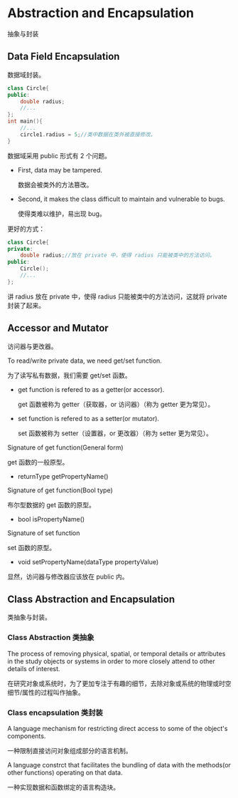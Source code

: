 # Abstraction and Encapsulation

抽象与封装

## Data Field Encapsulation

数据域封装。

~~~C++
class Circle{
public:
    double radius;
    //...
};
int main(){
    //...
    circle1.radius = 5;//类中数据在类外被直接修改。
}
~~~

数据域采用 public 形式有 2 个问题。

- First, data may be tampered.

  数据会被类外的方法篡改。

- Second, it makes the class difficult to maintain and vulnerable to bugs.

  使得类难以维护，易出现 bug。

更好的方式：

~~~C++
class Circle{
private:
    double radius;//放在 private 中，使得 radius 只能被类中的方法访问。
public:
    Circle();
    //...
};
~~~

讲 radius 放在 private 中，使得 radius 只能被类中的方法访问，这就将 private 封装了起来。

## Accessor and Mutator

访问器与更改器。

To read/write private data, we need get/set function.

为了读写私有数据，我们需要 get/set 函数。

- get function is refered to as a getter(or accessor).

  get 函数被称为 getter（获取器，or 访问器）（称为 getter 更为常见）。

- set function is refered to as a setter(or mutator).

  set 函数被称为 setter（设置器，or 更改器）（称为 setter 更为常见）。

Signature of get function(General form)

get 函数的一般原型。

- returnType getPropertyName()

Signature of get function(Bool type)

布尔型数据的 get 函数的原型。

- bool isPropertyName()

Signature of set function

set 函数的原型。

- void setPropertyName(dataType propertyValue)

显然，访问器与修改器应该放在 public 内。

## Class Abstraction and Encapsulation

类抽象与封装。

### Class Abstraction 类抽象

The process of removing physical, spatial, or temporal details or attributes in the study objects or systems in order to more closely attend to other details of interest. 

在研究对象或系统时，为了更加专注于有趣的细节，去除对象或系统的物理或时空细节/属性的过程叫作抽象。

### Class encapsulation 类封装

A language mechanism for restricting direct access to some of the object's components.

一种限制直接访问对象组成部分的语言机制。

A language constrct that facilitates the bundling of data with the methods(or other functions) operating on that data.

一种实现数据和函数绑定的语言构造块。